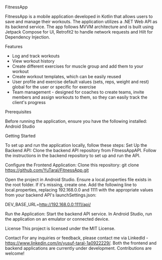 FitnessApp

FitnessApp is a mobile application developed in Kotlin that allows users to save and manage their workouts. The application utilizes a .NET Web API as its backend service. The app follows MVVM architecture and is built using Jetpack Compose for UI, Retrofit2 to handle network requests and Hilt for Dependency Injection.

Features

- Log and track workouts
- View workout history
- Create different exercises for muscle group and add them to your workout
- Create workout templates, which can be easily reused
- User profile and exercise default values (sets, reps, weight and rest) global for the user or specific for exercise
- Team management - designed for coaches to create teams, invite members and assign workouts to them, so they can easily track the client's progress

Prerequisites

Before running the application, ensure you have the following installed: Android Studio

Getting Started

To set up and run the application locally, follow these steps: Set Up the Backend API: Clone the backend API repository from FitnessAppAPI. Follow the instructions in the backend repository to set up and run the API.

Configure the Frontend Application: Clone this repository: git clone https://github.com/YuTaral/FitnessApp.git

Open the project in Android Studio. Ensure a local.properties file exists in the root folder. If it's missing, create one. Add the following line to local.properties, replacing 192.168.0.0 and 1111 with the appropriate values from your backend API's launchSettings.json:

DEV_BASE_URL=http://192.168.0.0:1111/api/

Run the Application: Start the backend API service. In Android Studio, run the application on an emulator or connected device.

License This project is licensed under the MIT License.

Contact For any inquiries or feedback, please contact me via LinkedId - https://www.linkedin.com/in/yusuf-taral-1a0922229/. Both the frontend and backend applications are currently under development. Contributions are welcome!
